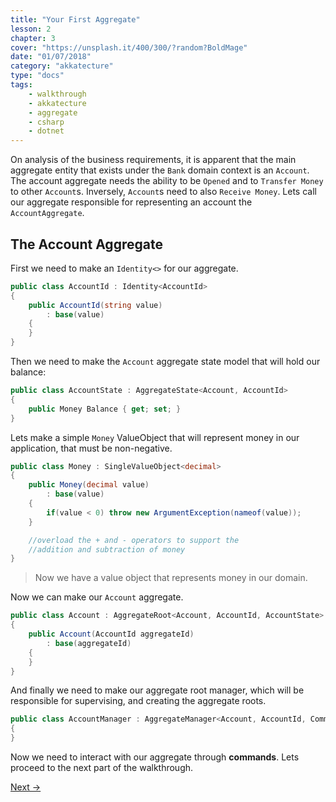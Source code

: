 ```yaml
---
title: "Your First Aggregate"
lesson: 2
chapter: 3
cover: "https://unsplash.it/400/300/?random?BoldMage"
date: "01/07/2018"
category: "akkatecture"
type: "docs"
tags:
    - walkthrough
    - akkatecture
    - aggregate
    - csharp
    - dotnet
---
```

On analysis of the business requirements, it is apparent that the main aggregate entity that exists under the `Bank` domain context is an `Account`. The account aggregate needs the ability to be `Opened` and to `Transfer Money` to other `Account`s. Inversely, `Account`s need to also `Receive Money`. Lets call our aggregate responsible for representing an account the `AccountAggregate`.

## The Account Aggregate

First we need to make an `Identity<>` for our aggregate.

```csharp
public class AccountId : Identity<AccountId>
{
    public AccountId(string value)
        : base(value)
    {
    }
}
```

Then we need to make the `Account` aggregate state model that will hold our balance:

```csharp
public class AccountState : AggregateState<Account, AccountId>
{
    public Money Balance { get; set; }
}
```

Lets make a simple `Money` ValueObject<decimal> that will represent money in our application, that must be non-negative.

```csharp
public class Money : SingleValueObject<decimal>
{
    public Money(decimal value)
        : base(value)
    {
        if(value < 0) throw new ArgumentException(nameof(value));
    }

    //overload the + and - operators to support the 
    //addition and subtraction of money
}
```

> Now we have a value object that represents money in our domain.

Now we can make our `Account` aggregate.

```csharp
public class Account : AggregateRoot<Account, AccountId, AccountState>
{
    public Account(AccountId aggregateId)
        : base(aggregateId)
    {
    }
}
```

And finally we need to make our aggregate root manager, which will be responsible for supervising, and creating the aggregate roots.

```csharp
public class AccountManager : AggregateManager<Account, AccountId, Command<Account, AccountId>> 
{
}
```

Now we need to interact with our aggregate through **commands**. Lets proceed to the next part of the walkthrough.

[Next →](/docs/your-first-commands)